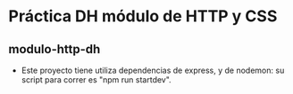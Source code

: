 # Práctica DH módulo de HTTP y CSS
## modulo-http-dh

- Este proyecto tiene utiliza dependencias de express, y de nodemon: su script para correr es "npm run startdev".
